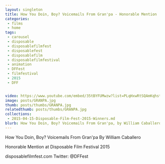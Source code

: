 ```yaml
---
layout: singleton
title: How You Doin, Boy? Voicemails From Gran'pa - Honorable Mention
categories:
 - films
 - home
tags:
 - carousel
 - disposable
 - disposablefilmfest
 - disposablefest
 - disposablefilm
 - disposablefilmfestival
 - animation
 - DFFest
 - filmfestival
 - 2015
 - DFF


video: https://www.youtube.com/embed/35tBYFUMwzw?list=PLqHxwRtSQAmKqhstdgfvirrcAuUa-EDww
image: posts/GRANPA.jpg
thumb: posts/thumbs/GRANPA.jpg
relatedthumb: posts/thumbs/GRANPA.jpg
collections:
 - 2015-04-15-Disposable-Film-Fest-2015-Winners.md
blurb: How You Doin, Boy? Voicemails From Gran'pa, by William Caballero.
---
```


How You Doin, Boy? Voicemails From Gran'pa
By William Caballero

Honorable Mention at Disposable Film Festival 2015

disposablefilmfest.com
Twitter: @DFFest
